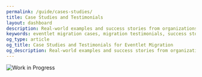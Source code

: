 ```yaml
---
permalink: /guide/cases-studies/
title: Case Studies and Testimonials
layout: dashboard
description: Real-world examples and success stories from organizations and developers who have successfully migrated from Eventlet. These case studies and testimonials provide practical insights, lessons learned, and proven strategies for your own migration journey.
keywords: eventlet migration cases, migration testimonials, success stories, real-world examples, migration experience, practical insights, migration lessons, implementation success, developer testimonials
og_type: article
og_title: Case Studies and Testimonials for Eventlet Migration
og_description: Real-world examples and success stories from organizations and developers who have successfully transitioned away from Eventlet, sharing valuable insights and experiences.
---
```


<div class="work-in-progress">
  <div class="wip-image">
    <img src="{{ site.baseurl }}/images/wip2.svg" alt="Work in Progress" class="wip-svg" />
  </div>
</div>